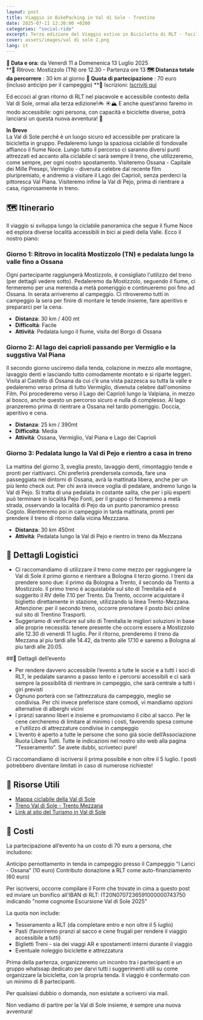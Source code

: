 ```yaml
---
layout: post
title: Viaggio in BikePacking in Val di Sole - Trentino 
date: 2025-07-11 12:30:00 +0200
categories: "social-ride"
excerpt: Terza edizione del Viaggio estivo in Bicicletta di RLT - facile, accessibile ed al passo del più lento
cover: assets/images/val di sole 2.png
lang: it
---
```

**📅 Data e ora:** da Venerdì 11 a Domenenica 13 Luglio 2025\
**📍 Ritrovo: Mostizzolo (TN) ore 12.30 - Partenza ore 13 
**🗺️ Distanza totale da percorrere** :  30 km al giorno
**💸 Quota di partecipazione** : 70 euro (incluso anticipo per il campeggio)
**📝 Iscrizioni: [Iscriviti qui](https://forms.gle/uHPoTXR4UopfuSn77)

Ed eccoci al gran ritorno di RLT nel piacevole e accessibile contesto della Val di Sole, ormai alla terza edizione!🚲 ☀️🏔️
E anche quest’anno faremo in modo accessibile: ogni persona, con capacità e biciclette diverse, potrà lanciarsi un questa nuova avventura! 🌈

**In Breve**  
La Val di Sole perché è un luogo sicuro ed accessibile per praticare la bicicletta in gruppo. Pedaleremo lungo la spaziosa ciclabile di fondovalle affianco il fiume Noce. Lungo tutto il percorso ci saranno diversi punti attrezzati ed accanto alla ciclabile ci sarà sempre il treno, che utilizzeremo, come sempre, per ogni nostro spostamento. Visiteremo Ossana - Capitale dei Mille Presepi, Vermiglio - divenuta celebre dal recente film pluripremiato, e andremo a visitare il Lago dei Caprioli, senza perderci la pittoresca Val Piana. Visiteremo infine la Val di Pejo, prima di rientrare a casa, rigorosamente in treno.

## 🗺️ Itinerario

Il viaggio si sviluppa lungo la ciclabile panoramica che segue il fiume Noce ed esplora diverse località accessibili in bici ai piedi della Valle. Ecco il nostro piano:

### Giorno 1: Ritrovo in località Mostizzolo (TN) e pedalata lungo la valle fino a **Ossana**
Ogni partecipante raggiungerà Mostizzolo, è consigliato l'utilizzo del treno (per dettagli vedere sotto). 
Pedaleremo da Mostizzolo, seguendo il fiume, ci fermeremo per una merenda a metà pomeriggio e continueremo poi fino ad Ossana. In serata arriveremo  al campeggio. Ci ritroveremo tutti in campeggio la sera per finire di montare le tende insieme, fare aperitivo e prepararci per la cena.

- **Distanza**: 30 km / 400 mt
- **Difficoltà**: Facile
- **Attività**: Pedalata lungo il fiume, visita del Borgo di Ossana 
  
### Giorno 2: Al **lago dei caprioli** passando per **Vermiglio** e la suggstiva **Val Piana** 
Il secondo giorno usciremo dalla tenda, colazione in mezzo alle montagne, lavaggio denti e lasciando tutto comodamente montato e si riparte leggeri. Visita al Castello di Ossana da cui c’è una vista pazzesca su tutta la valle e pedaleremo verso prima di tutto Vermiglio, divenuta celebre dall'omonimo Film. Poi procederemo verso il Lago dei Caprioli lungo la Valpiana, in mezzo al bosco, anche questo un percorso sicuro e nulla di complesso. Al lago pranzeremo prima di rientrare a Ossana nel tardo pomeriggio. Doccia, aperitivo e cena. 

- **Distanza**: 25 km / 390mt
- **Difficoltà**: Media
- **Attività**: Ossana, Vermiglio, Val Piana e Lago dei Caprioli
  
### Giorno 3: Pedalata lungo la **Val di Pejo** e rientro a casa in treno
La mattina del giorno 3, sveglia presto, lavaggio denti, rimontaggio tende e pronti per riattivarci. Chi preferirà prendersela comoda, fare una passeggiata nei dintorni di Ossana, avrà la mattinata libera, anche per un più lento check out. 
Per chi avrà invece voglia di pedalare, andremo lungo la Val di Pejo. Si tratta di una pedalata in costante salita, che per i più esperti può terminare in località Pejo Fonti, per il gruppo ci fermeremo a metà strada, osservando la località di Pejo da un punto panoramico presso Cogolo. Rientreremo poi in campeggio in tarda mattinata, pronti per prendere il treno di ritorno dalla vicina Mezzzana. 

- **Distanza**: 30 km 450mt
- **Attività**: Pedalata lungo la Val di Pejo e rientro in treno da Mezzana

## 📅 Dettagli Logistici
- Ci raccomandiamo di utilizzare il treno come mezzo per raggiungere la Val di Sole il primo giorno e rientrare a Bologna il terzo giorno.  I treni da prendere sono due: il primo da Bologna a Trento, il secondo da Trento a Mostizzolo. Il primo treno è acquistabile sul sito di Trenitalia ed è suggerito il RV delle 7.10 per Trento. Da Trento, occorre acquistare il biglietto direttamente in stazione, utilizzando la linea Trento-Mezzana. Attenzione: per il secondo treno, occorre prenotare il posto bici online sul sito di Trentino Trasporti. 
- Suggeriamo di verificare sul sito di Trenitalia le migliori soluzioni in base alle proprie necessità: tenere presente che occorre essere a Mostizzolo alle 12.30 di venerdi 11 luglio. Per il ritorno, prenderemo il treno da Mezzana al piu tardi alle 14.42, da trento alle 17.10 e saremo a Bologna al piu tardi alle 20.05. 

##📢 Dettagli dell’evento 
- Per rendere davvero accessibile l’evento a tutte le socie e a tutti i soci di RLT, le pedalate saranno a passo lento e i percorsi accessibili e ci sarà sempre la possibilità di rientrare in campeggio, che sarà centrale a tutti i giri previsti
- Ognuno porterà con se l’attrezzatura da campeggio, meglio se condivisa. Per chi invece preferisce stare comodi, vi mandiamo opzioni alternative di alberghi vicini
- I pranzi saranno liberi e insieme e promuoviamo il cibo al sacco. Per le cene cercheremo di limitare al minimo i costi, favorendo spesa comune e l'utilizzo di attrezzature condivise in campeggio
- L’evento è aperto a tutte le persone che sono già socie dell’Associazione Ruota Libera Tutti. Tutte le indicazioni nel nostro sito web alla pagina "Tesseramento". Se avete dubbi, scriveteci pure!

Ci raccomandiamo di iscriversi il prima possibile e non oltre il 5 luglio.
I posti potrebbero diventare limitati in caso di numerose richieste!

## 🔗 Risorse Utili

- [Mappa ciclabile della Val di Sole](https://www.visitvaldisole.it/it/pista-ciclabile)
- [Treno Val di Sole - Trento Mezzana](https://www.visitvaldisole.it/it/trasporti-pubblici)
- [Link al sito del Turismo in Val di Sole](https://www.visitvaldisole.it)

## 💬 Costi

La partecipazione all’evento ha un costo di 70 euro a persona, che includono:

Anticipo pernottamento in tenda in campeggio presso il Campeggio “I Larici - Ossana” (10 euro)
Contributo donazione a RLT come auto-finanziamento (60 euro)

Per iscriversi, occorre compilare il Form che trovate in cima a questo post ed inviare un bonifico all'IBAN di RLT: IT20N0707236591000000743750 indicando "nome cognome Escursione Val di Sole 2025"

La quota non include:

- Tesseramento a RLT (da completare entro e non oltre il 5 luglio)  
- Pasti (favoriremo pranzi al sacco e cene frugali per rendere il viaggio accessibile a tutti)  
- Biglietti Treni - sia dei viaggi AR e spostamenti interni durante il viaggio  
- Eventuale noleggio biciclette e attrezzatura  

Prima della partenza, organizzeremo un incontro tra i partecipanti e un gruppo whatssap dedicato per darvi tutti i suggerimenti utili su come organizzare la bicicletta, con la propria tenda. Il viaggio è confermato con un minimo di 8 partecipanti.

Per qualsiasi dubbio o domanda, non esistate a scriverci via mail. 

Non vediamo di partire per la Val di Sole insieme, è sempre una nuova avventura! 
